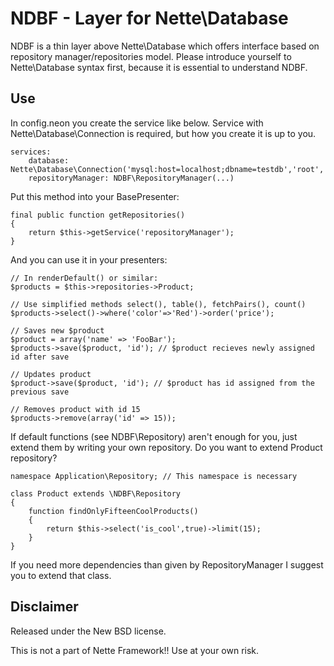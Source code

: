 NDBF - Layer for Nette\Database
===============================

NDBF is a thin layer above Nette\Database which offers interface based on repository manager/repositories model.
Please introduce yourself to Nette\Database syntax first, because it is essential to understand NDBF.

Use
---
In config.neon you create the service like below. Service with Nette\Database\Connection is required, but how you create it is up to you.

    services:
        database: Nette\Database\Connection('mysql:host=localhost;dbname=testdb','root','toor')
        repositoryManager: NDBF\RepositoryManager(...)


Put this method into your BasePresenter:

    final public function getRepositories()
    {
        return $this->getService('repositoryManager');
    }


And you can use it in your presenters:

    // In renderDefault() or similar:
    $products = $this->repositories->Product;

    // Use simplified methods select(), table(), fetchPairs(), count()
    $products->select()->where('color'=>'Red')->order('price');

    // Saves new $product
    $product = array('name' => 'FooBar');
    $products->save($product, 'id'); // $product recieves newly assigned id after save

    // Updates product
    $product->save($product, 'id'); // $product has id assigned from the previous save

    // Removes product with id 15
    $products->remove(array('id' => 15));


If default functions (see NDBF\Repository) aren't enough for you, just extend them by writing your own repository.
Do you want to extend Product repository?

    namespace Application\Repository; // This namespace is necessary

    class Product extends \NDBF\Repository
    {
        function findOnlyFifteenCoolProducts()
        {
            return $this->select('is_cool',true)->limit(15);
        }
    }

If you need more dependencies than given by RepositoryManager I suggest you to extend that class.

Disclaimer
----------
Released under the New BSD license.

This is not a part of Nette Framework!! Use at your own risk.


